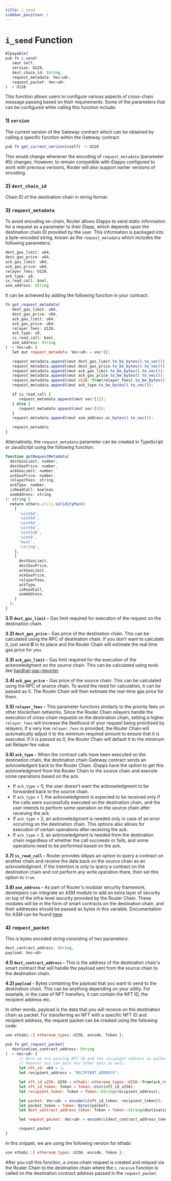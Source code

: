 ```yaml
---
title: i_send
sidebar_position: 1
---
```


# `i_send` Function

```javascript
#[payable]
pub fn i_send(
   &mut self,
   version: U128,
   dest_chain_id: String,
   request_metadata: Vec<u8>,
   request_packet: Vec<u8>
) -> U128
```


This function allows users to configure various aspects of cross-chain message passing based on their requirements. Some of the parameters that can be configured while calling this function include:

### 1) `version`

The current version of the Gateway contract which can be obtained by calling a specific function within the Gateway contract.

```javascript
pub fn get_current_version(&self) -> U128
```

This would change whenever the encoding of `request_metadata` (parameter #5) changes. However, to remain compatible with iDapps configured to work with previous versions, Router will also support earlier versions of encoding.

### 2) `dest_chain_id`

Chain ID of the destination chain in string format.

### 3) `request_metadata`

To avoid encoding on-chain, Router allows iDapps to send static information for a request as a parameter to their iDapp, which depends upon the destination chain ID provided by the user. This information is packaged into a byte-encoded string, known as the `request_metadata` which includes the following parameters:

```javascript
dest_gas_limit: u64,
dest_gas_price: u64,
ack_gas_limit: u64,
ack_gas_price: u64,
relayer_fees: U128,
ack_type: u8,
is_read_call: bool,
asm_address: String
```

It can be achieved by adding the following function in your contract:

```javascript
fn get_request_metadata(
   dest_gas_limit: u64,
   dest_gas_price: u64,
   ack_gas_limit: u64,
   ack_gas_price: u64,
   relayer_fees: U128,
   ack_type: u8,
   is_read_call: bool,
   asm_address: String
) -> Vec<u8> {
   let mut request_metadata: Vec<u8> = vec![];

   request_metadata.append(&mut dest_gas_limit.to_be_bytes().to_vec());
   request_metadata.append(&mut dest_gas_price.to_be_bytes().to_vec());
   request_metadata.append(&mut ack_gas_limit.to_be_bytes().to_vec());
   request_metadata.append(&mut ack_gas_price.to_be_bytes().to_vec());
   request_metadata.append(&mut u128::from(relayer_fees).to_be_bytes().to_vec());
   request_metadata.append(&mut ack_type.to_be_bytes().to_vec());

   if is_read_call {
      request_metadata.append(&mut vec![1]);
   } else {
      request_metadata.append(&mut vec![0]);
   }
   request_metadata.append(&mut asm_address.as_bytes().to_vec());

   request_metadata
}
```

Alternatively, the `request_metadata` parameter can be created in TypeScript or JavaScript using the following function:

```javascript
function getRequestMetadata(
  destGasLimit: number,
  destGasPrice: number,
  ackGasLimit: number,
  ackGasPrice: number,
  relayerFees: string,
  ackType: number,
  isReadCall: boolean,
  asmAddress: string
): string {
  return ethers.utils.solidityPack(
    [
      'uint64',
      'uint64',
      'uint64',
      'uint64',
      'uint128',
      'uint8',
      'bool',
      'string',
    ],
    [
      destGasLimit,
      destGasPrice,
      ackGasLimit,
      ackGasPrice,
      relayerFees,
      ackType,
      isReadCall,
      asmAddress,
    ]
  );
}
```

**3.1) `dest_gas_limit` -** Gas limit required for execution of the request on the destination chain.

**3.2) `dest_gas_price` -** Gas price of the destination chain. This can be calculated using the RPC of destination chain. If you don’t want to calculate it, just send **0** in its place and the Router Chain will estimate the real time gas price for you.

**3.3) `ack_gas_limit` -** Gas limit required for the execution of the acknowledgment on the source chain. This can be calculated using tools like [hardhat-gas-reporter](https://www.npmjs.com/package/hardhat-gas-reporter).

**3.4) `ack_gas_price` -** Gas price of the source chain. This can be calculated using the RPC of source chain. To avoid the need for calculation, it can be passed as 0. The Router Chain will then estimate the real-time gas price for them.

**3.5) `relayer_fees` -** This parameter functions similarly to the priority fees on other blockchain networks. Since the Router Chain relayers handle the execution of cross-chain requests on the destination chain, setting a higher `relayer_fees` will increase the likelihood of your request being prioritized by relayers. If a very low `relayer_fees` is provided, the Router Chain will automatically adjust it to the minimum required amount to ensure that it is executed. If it is passed as 0, the Router Chain will default it to the minimum set Relayer fee value.

**3.6) `ack_type` -** When the contract calls have been executed on the destination chain, the destination chain Gateway contract sends an acknowledgent back to the Router Chain. iDapps have the option to get this acknowledgment from the Router Chain to the source chain and execute some operations based on the ack.
   - If `ack_type` = 0, the user doesn't want the acknowledgment to be forwarded back to the source chain.
   - If `ack_type` = 1, the acknowledgment is expected to be received only if the calls were successfully executed on the destination chain, and the user intends to perform some operation on the source chain after receiving the ack.
   - If `ack_type` = 2, an acknowledgment is needed only in case of an error occurring on the destination chain. This options also allows for execution of certain operations after receiving the ack.
   - If `ack_type` = 3, an acknowledgment is needed from the destination chain regardless of whether the call succeeds or fails, and some operations need to be performed based on the ack. 

**3.7) `is_read_call` -** Router provides dApps an option to query a contract on another chain and receive the data back on the source chain as an acknowledgment. If the intention is only to query a contract on the destination chain and not perform any write operation there, then set this option to `true`.

**3.8) `asm_address` -** As part of Router's modular security framework, developers can integrate an ASM module to add an extra layer of security on top of the infra-level security provided by the Router Chain. These modules will be in the form of smart contracts on the destination chain, and their addresses should be passed as bytes in this variable. Documentation for ASM can be found [here](../../key-concepts/additional-security-modules).

### 4) `request_packet`

This is bytes encoded string consisting of two parameters:

```javascript
dest_contract_address: String,
payload: Vec<u8>
```

**4.1) `dest_contract_address` -** This is the address of the destination chain's smart contract that will handle the payload sent from the source chain to the destination chain.

**4.2) `payload` -** Bytes containing the payload that you want to send to the destination chain. This can be anything depending on your utility. For example, in the case of NFT transfers, it can contain the NFT ID, the recipient address etc. 


In other words, payload is the data that you will receive on the destination chain as packet. For transferring an NFT with a specific NFT ID and recipient address, the request packet can be created using the following code:

   ```javascript
   use ethabi::{ ethereum_types::U256, encode, Token };

   pub fn get_request_packet(
      destination_contract_address: String
   ) -> Vec<u8> {
         // Here we are passing NFT ID and the recipient address as packet.
         // However you can pass any other data as well.
         let nft_id: u64 = 1;
         let recipient_address = "RECIPIENT_ADDRESS";

         let nft_id_u256: U256 = ethabi::ethereum_types::U256::from(ack_request_identifier);
         let nft_id_token: Token = Token::Uint(nft_id_u256);
         let recipient_token: Token = Token::String(recipient_address);

         let packet: Vec<u8> = encode(&[nft_id_token, recipient_token]);
         let packet_token = Token::Bytes(packet);
         let dest_contract_address_token: Token = Token::String(destination_contract_address);

         let request_packet: Vec<u8> = encode(&[dest_contract_address_token, packet_token]);

         request_packet
   }
   ```

   In this snippet, we are using the following version for ethabi:

   ```javascript
   use ethabi::{ ethereum_types::U256, encode, Token };
   ```

After you call this function, a cross-chain request is created and relayed via the Router Chain to the destination chain where the `i_receive` function is called on the destination contract address passed in the `request_packet`.
